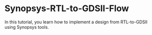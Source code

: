 # Synopsys-RTL-to-GDSII-Flow
In this tutorial, you learn how to implement a design from RTL-to-GDSII using Synopsys tools.
